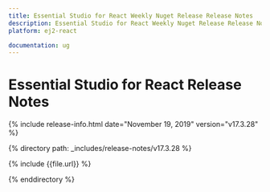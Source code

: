 ```yaml
---
title: Essential Studio for React Weekly Nuget Release Release Notes  
description: Essential Studio for React Weekly Nuget Release Release Notes  
platform: ej2-react

documentation: ug
---
```


# Essential Studio for  React  Release Notes  

{% include release-info.html date="November 19, 2019"   version="v17.3.28"  %} 

{% directory path: _includes/release-notes/v17.3.28 %}

{% include {{file.url}} %}

{% enddirectory %}
